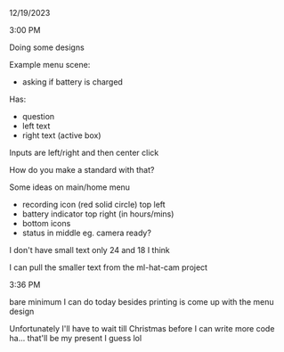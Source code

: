 12/19/2023

3:00 PM

Doing some designs

Example menu scene:

- asking if battery is charged

Has:

- question
- left text
- right text (active box)

Inputs are left/right and then center click

How do you make a standard with that?

Some ideas on main/home menu

- recording icon (red solid circle) top left
- battery indicator top right (in hours/mins)
- bottom icons
- status in middle eg. camera ready?

I don't have small text only 24 and 18 I think

I can pull the smaller text from the ml-hat-cam project

3:36 PM

bare minimum I can do today besides printing is come up with the menu design

Unfortunately I'll have to wait till Christmas before I can write more code ha... that'll be my present I guess lol

